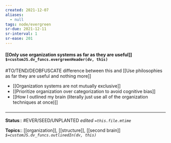 ```yaml
---
created: 2021-12-07 
aliases:
  - null
tags: node/evergreen
sr-due: 2021-12-11
sr-interval: 1
sr-ease: 201
---
```


#### [[Only use organization systems as far as they are useful]] `$=customJS.dv_funcs.evergreenHeader(dv, this)`

#TO/TEND/DEOBFUSCATE difference between this and  [[Use philosophies as far they are useful and nothing more]]

- [[Organization systems are not mutually exclusive]]
- [[Prioritize organization over categorization to avoid cognitive bias]]
- [[How I outlined my brain (literally just use all of the organization techniques at once)]]
### <hr class="footnote"/>

**Status**:: #EVER/SEED/UNPLANTED
*edited `=this.file.mtime`*

**Topics**:: [[organization]], [[structure]], [[second brain]]
*`$=customJS.dv_funcs.outlinedIn(dv, this)`*
